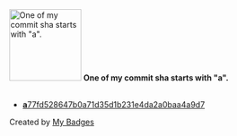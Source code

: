 <img src="https://my-badges.github.io/my-badges/a-commit.png" alt="One of my commit sha starts with &quot;a&quot;." title="One of my commit sha starts with &quot;a&quot;." width="128">
<strong>One of my commit sha starts with &quot;a&quot;.</strong>
<br><br>

- <a href="https://github.com/general-CbIC/ruby-heap/commit/a77fd528647b0a71d35d1b231e4da2a0baa4a9d7"><strong>a</strong>77fd528647b0a71d35d1b231e4da2a0baa4a9d7</a>


Created by <a href="https://github.com/my-badges/my-badges">My Badges</a>